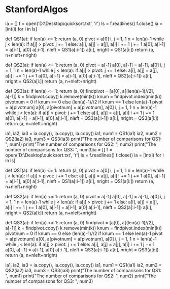 # StanfordAlgos
 
ia = []
f = open('D:\Desktop\quicksort.txt', 'r')
ls = f.readlines()
f.close()
ia = [int(i) for i in ls]


def QS1(a):
    if len(a) <= 1:
        return (a, 0)
    pivot = a[0]
    i, j = 1, 1
    n = len(a)-1
    while j < len(a):
        if a[j] > pivot:
            j += 1
        else:
            a[i], a[j] = a[j], a[i]
            i += 1
            j += 1
    a[0], a[i-1] = a[i-1], a[0]
    a[:i-1], nleft = QS1(a[:i-1])
    a[i:], nright = QS1(a[i:])
    return (a, n+nleft+nright)


def QS2(a):
    if len(a) <= 1:
        return (a, 0)
    pivot = a[-1]
    a[0], a[-1] = a[-1], a[0]
    i, j = 1, 1
    n = len(a)-1
    while j < len(a):
        if a[j] > pivot:
            j += 1
        else:
            a[i], a[j] = a[j], a[i]
            i += 1
            j += 1
    a[0], a[i-1] = a[i-1], a[0]
    a[:i-1], nleft = QS2(a[:i-1])
    a[i:], nright = QS2(a[i:])
    return (a, n+nleft+nright)


def QS3(a):
    if len(a) <= 1:
        return (a, 0)
    findpivot = [a[0], a[(len(a)-1)//2], a[-1]]
    k = findpivot.copy()
    k.remove(min(k))
    knum = findpivot.index(min(k))
    pivotnum = 0 if knum == 0 else (len(a)-1)//2 if knum == 1 else len(a)-1
    pivot = a[pivotnum]
    a[0], a[pivotnum] = a[pivotnum], a[0]
    i, j = 1, 1
    n = len(a)-1
    while j < len(a):
        if a[j] > pivot:
            j += 1
        else:
            a[i], a[j] = a[j], a[i]
            i += 1
            j += 1
    a[0], a[i-1] = a[i-1], a[0]
    a[:i-1], nleft = QS3(a[:i-1])
    a[i:], nright = QS3(a[i:])
    return (a, n+nleft+nright)


ia1, ia2, ia3 = ia.copy(), ia.copy(), ia.copy()
ia1, num1 = QS1(ia1)
ia2, num2 = QS2(ia2)
ia3, num3 = QS3(ia3)
print("The number of comparisons for QS1: ", num1)
print("The number of comparisons for QS2: ", num2)
print("The number of comparisons for QS3: ", num3)ia = []
f = open('D:\Desktop\quicksort.txt', 'r')
ls = f.readlines()
f.close()
ia = [int(i) for i in ls]


def QS1(a):
    if len(a) <= 1:
        return (a, 0)
    pivot = a[0]
    i, j = 1, 1
    n = len(a)-1
    while j < len(a):
        if a[j] > pivot:
            j += 1
        else:
            a[i], a[j] = a[j], a[i]
            i += 1
            j += 1
    a[0], a[i-1] = a[i-1], a[0]
    a[:i-1], nleft = QS1(a[:i-1])
    a[i:], nright = QS1(a[i:])
    return (a, n+nleft+nright)


def QS2(a):
    if len(a) <= 1:
        return (a, 0)
    pivot = a[-1]
    a[0], a[-1] = a[-1], a[0]
    i, j = 1, 1
    n = len(a)-1
    while j < len(a):
        if a[j] > pivot:
            j += 1
        else:
            a[i], a[j] = a[j], a[i]
            i += 1
            j += 1
    a[0], a[i-1] = a[i-1], a[0]
    a[:i-1], nleft = QS2(a[:i-1])
    a[i:], nright = QS2(a[i:])
    return (a, n+nleft+nright)


def QS3(a):
    if len(a) <= 1:
        return (a, 0)
    findpivot = [a[0], a[(len(a)-1)//2], a[-1]]
    k = findpivot.copy()
    k.remove(min(k))
    knum = findpivot.index(min(k))
    pivotnum = 0 if knum == 0 else (len(a)-1)//2 if knum == 1 else len(a)-1
    pivot = a[pivotnum]
    a[0], a[pivotnum] = a[pivotnum], a[0]
    i, j = 1, 1
    n = len(a)-1
    while j < len(a):
        if a[j] > pivot:
            j += 1
        else:
            a[i], a[j] = a[j], a[i]
            i += 1
            j += 1
    a[0], a[i-1] = a[i-1], a[0]
    a[:i-1], nleft = QS3(a[:i-1])
    a[i:], nright = QS3(a[i:])
    return (a, n+nleft+nright)


ia1, ia2, ia3 = ia.copy(), ia.copy(), ia.copy()
ia1, num1 = QS1(ia1)
ia2, num2 = QS2(ia2)
ia3, num3 = QS3(ia3)
print("The number of comparisons for QS1: ", num1)
print("The number of comparisons for QS2: ", num2)
print("The number of comparisons for QS3: ", num3)
